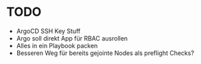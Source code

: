 # TODO

- ArgoCD SSH Key Stuff
- Argo soll direkt App für RBAC ausrollen
- Alles in ein Playbook packen
- Besseren Weg für bereits gejointe Nodes als preflight Checks?
